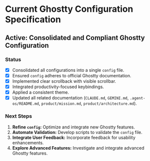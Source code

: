 # Current Ghostty Configuration Specification

## Active: Consolidated and Compliant Ghostty Configuration

### Status
- [x] Consolidated all configurations into a single `config` file.
- [x] Ensured `config` adheres to official Ghostty documentation.
- [x] Implemented clear scrollback with visible scrollbar.
- [x] Integrated productivity-focused keybindings.
- [x] Applied a consistent theme.
- [x] Updated all related documentation (`CLAUDE.md`, `GEMINI.md`, `.agent-os/README.md`, `product/mission.md`, `product/architecture.md`).

### Next Steps
1.  **Refine `config`:** Optimize and integrate new Ghostty features.
2.  **Automate Validation:** Develop scripts to validate the `config` file.
3.  **Integrate User Feedback:** Incorporate feedback for usability enhancements.
4.  **Explore Advanced Features:** Investigate and integrate advanced Ghostty features.
